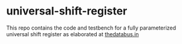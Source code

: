 # universal-shift-register
This repo contains the code and testbench for a fully parameterized universal shift register as elaborated at [thedatabus.in](https://thedatabus.in/universal-shift-register)
